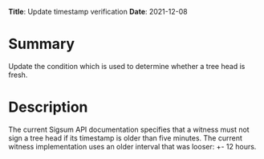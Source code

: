 **Title**: Update timestamp verification
**Date**: 2021-12-08

# Summary
Update the condition which is used to determine whether a tree head is fresh.

# Description
The current Sigsum API documentation specifies that a witness must not sign a
tree head if its timestamp is older than five minutes.  The current witness
implementation uses an older interval that was looser: +- 12 hours.
